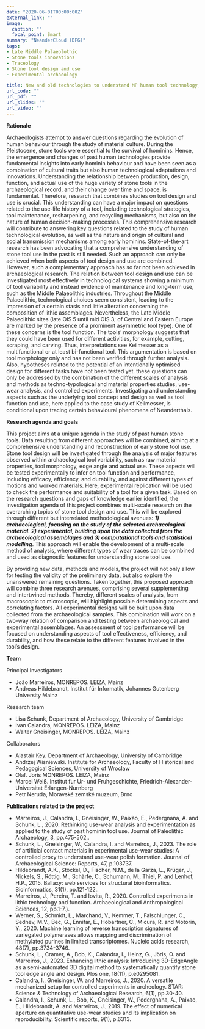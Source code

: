 ```yaml
---
date: "2020-06-01T00:00:00Z"
external_link: ""
image:
  caption: ""
  focal_point: Smart
summary: "NeanderCloud (DFG)"
tags:
- Late Middle Palaeolothic
- Stone tools innovations
- Traceology
- Stone tool design and use
- Experimental archaeology

title: New and old technologies to understand MP human tool technology, design, and use
url_code: ""
url_pdf: ""
url_slides: ""
url_video: ""
---
```


**Rationale**

Archaeologists attempt to answer questions regarding the evolution of human behaviour through the study of material culture. During the Pleistocene, stone tools were essential to the survival of hominins. Hence, the emergence and changes of past human technologies provide fundamental insights into early hominin behaviour and have been seen as a combination of cultural traits but also human technological adaptations and innovations. Understanding the relationship between production, design, function, and actual use of the huge variety of stone tools in the archaeological record, and their change over time and space, is fundamental. Therefore, research that combines studies on tool design and use is crucial. This understanding can have a major impact on questions related to the use-life history of a tool, including technological strategies, tool maintenance, resharpening, and recycling mechanisms, but also on the nature of human decision-making processes. This comprehensive research will contribute to answering key questions related to the study of human technological evolution, as well as the nature and origin of cultural and social transmission mechanisms among early hominins.
State-of-the-art research has been advocating that a comprehensive understanding of stone tool use in the past is still needed. Such an approach can only be achieved when both aspects of tool design and use are combined. However, such a complementary approach has so far not been achieved in archaeological research. The relation between tool design and use can be investigated most effectively in technological systems showing a minimum of tool variability and instead evidence of maintenance and long-term use, such as the Middle Palaeolithic industries. Throughout the Middle Palaeolithic, technological choices seem consistent, leading to the impression of a certain stasis and little alteration concerning the composition of lithic assemblages. Nevertheless, the Late Middle Palaeolithic sites (late OIS 5 until mid OIS 3; of Central and Eastern Europe are marked by the presence of a prominent asymmetric tool type).
One of these concerns is the tool function. The tools’ morphology suggests that they could have been used for different activities, for example, cutting, scraping, and carving. Thus, interpretations see Keilmesser as a multifunctional or at least bi-functional tool. This argumentation is based on tool morphology only and has not been verified through further analysis. Also, hypotheses related to the potential of an intentionally optimised design for different tasks have not been tested yet.
these questions can only be addressed by the combination of the different scales of analysis and methods as techno-typological and material properties studies, use-wear analysis, and controlled experiments. Investigating and understanding aspects such as the underlying tool concept and design as well as tool function and use, here applied to the case study of Keilmesser, is conditional upon tracing certain behavioural phenomena of Neanderthals.


**Research agenda and goals**

This project aims at a unique agenda in the study of past human stone tools. Data resulting from different approaches will be combined, aiming at a comprehensive understanding and reconstruction of early stone tool use. Stone tool design will be investigated through the analysis of major features observed within archaeological tool variability, such as raw material properties, tool morphology, edge angle and actual use. These aspects will be tested experimentally to infer on tool function and performance, including efficacy, efficiency, and durability, and against different types of motions and worked materials. Here, experimental replication will be used to check the performance and suitability of a tool for a given task.
Based on the research questions and gaps of knowledge earlier identified, the investigation agenda of this project combines multi-scale research on the overarching topics of stone tool design and use. This will be explored through different but interrelated methodological avenues: ***1) archaeological, focusing on the study of the selected archaeological material. 2) experimental, building upon the data collected from the archaeological assemblages and 3) computational tools and statistical modelling***. This approach will enable the development of a multi-scale method of analysis, where different types of wear traces can be combined and used as diagnostic features for understanding stone tool use.


By providing new data, methods and models, the project will not only allow for testing the validity of the preliminary data, but also explore the unanswered remaining questions. Taken together, this proposed approach will combine three research avenues, comprising several supplementing and intertwined methods. Thereby, different scales of analysis, from macroscopic to microscopic, will highlight possible determining aspects and correlating factors. All experimental designs will be built upon data collected from the archaeological samples. This combination will work on a two-way relation of comparison and testing between archaeological and experimental assemblages. An assessment of tool performance will be focused on understanding aspects of tool effectiveness, efficiency, and durability, and how these relate to the different features involved in the tool’s design.


**Team**

Principal Investigators
-	João Marreiros, MONREPOS. LEIZA, Mainz
-	Andreas Hildebrandt, Institut für Informatik, Johannes Gutenberg University Mainz

Research team
-	Lisa Schunk, Department of Archaeology, University of Cambridge
-	Ivan Calandra, MONREPOS. LEIZA, Mainz
-	Walter Gneisinger, MONREPOS. LEIZA, Mainz

Collaborators
-	Alastair Key. Department of Archaeology, University of Cambridge
-	Andrzej Wisniewski. Institute for Archaeology, Faculty of Historical and Pedagogical Sciences, University of Wroclaw
-	Olaf. Joris MONREPOS. LEIZA, Mainz
-	Marcel Weiß. Institut fur Ur- und Fruhgeschichte, Friedrich-Alexander-Universitat Erlangen-Nurnberg
-	Petr Neruda, Moravské zemské muzeum, Brno


**Publications related to the project**

-	Marreiros, J., Calandra, I., Gneisinger, W., Paixão, E., Pedergnana, A. and Schunk, L., 2020. Rethinking use-wear analysis and experimentation as applied to the study of past hominin tool use. Journal of Paleolithic Archaeology, 3, pp.475-502..
-	Schunk, L., Gneisinger, W., Calandra, I. and Marreiros, J., 2023. The role of artificial contact materials in experimental use-wear studies: A controlled proxy to understand use-wear polish formation. Journal of Archaeological Science: Reports, 47, p.103737.
-	Hildebrandt, A.K., Stöckel, D., Fischer, N.M., de la Garza, L., Krüger, J., Nickels, S., Röttig, M., Schärfe, C., Schumann, M., Thiel, P. and Lenhof, H.P., 2015. Ballaxy: web services for structural bioinformatics. Bioinformatics, 31(1), pp.121-122..
-	Marreiros, J., Pereira, T. and Iovita, R., 2020. Controlled experiments in lithic technology and function. Archaeological and Anthropological Sciences, 12, pp.1-7.).
-	Werner, S., Schmidt, L., Marchand, V., Kemmer, T., Falschlunger, C., Sednev, M.V., Bec, G., Ennifar, E., Höbartner, C., Micura, R. and Motorin, Y., 2020. Machine learning of reverse transcription signatures of variegated polymerases allows mapping and discrimination of methylated purines in limited transcriptomes. Nucleic acids research, 48(7), pp.3734-3746.
-	Schunk, L., Cramer, A., Bob, K., Calandra, I., Heinz, G., Jöris, O. and Marreiros, J., 2023. Enhancing lithic analysis: Introducing 3D-EdgeAngle as a semi-automated 3D digital method to systematically quantify stone tool edge angle and design. Plos one, 18(11), p.e0295081.
-	Calandra, I., Gneisinger, W. and Marreiros, J., 2020. A versatile mechanized setup for controlled experiments in archeology. STAR: Science & Technology of Archaeological Research, 6(1), pp.30-40.
-	Calandra, I., Schunk, L., Bob, K., Gneisinger, W., Pedergnana, A., Paixao, E., Hildebrandt, A. and Marreiros, J., 2019. The effect of numerical aperture on quantitative use-wear studies and its implication on reproducibility. Scientific reports, 9(1), p.6313.

